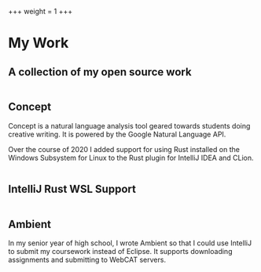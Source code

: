+++
weight = 1
+++

# My Work
## A collection of my open source work

<section class="project">
    <div>
        <img src="https://concept.akainth.me/assets/concept.png" alt="">
        <h1>Concept</h1>
    </div>
    <div>
        <p>Concept is a natural language analysis tool geared towards students doing creative writing. 
        It is powered by the Google Natural Language API.</p>    
    </div>
</section>
<section class="project">
    <div>
        <p>Over the course of 2020 I added support for using Rust installed on the Windows Subsystem for Linux to the 
        Rust plugin for IntelliJ IDEA and CLion.</p>
    </div>
    <div>
        <img src="_index_/intellij-rust-wsl.png" alt="">
        <h1>IntelliJ Rust WSL Support</h1>
    </div>
</section>
<section class="project">
    <div>
        <img src="_index_/ambient.svg" data-light-src="_index_/ambient.svg" data-dark-src="_index_/ambient_dark.svg" alt="">
        <h1>Ambient</h1>
    </div>
    <div>
        <p>In my senior year of high school, I wrote Ambient so that I could use IntelliJ to submit my coursework instead of Eclipse. 
        It supports downloading assignments and submitting to WebCAT servers.</p>
    </div>
</section>
